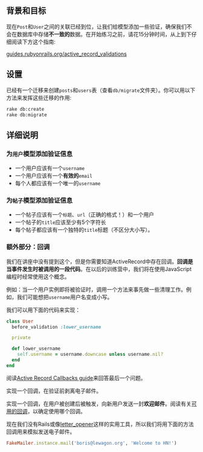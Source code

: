 ## 背景和目标

现在`Post`和`User`之间的关联已经到位，让我们给模型添加一些验证，确保我们不会在数据库中存储**不一致的**数据。在开始练习之前，请花15分钟时间，从上到下仔细阅读下方这个指南:

[guides.rubyonrails.org/active\_record\_validations](http://guides.rubyonrails.org/active_record_validations.html)

## 设置

已经有一个迁移来创建`posts`和`users`表（查看`db/migrate`文件夹）。你可以用以下方法来发挥这些迁移的作用:

```bash
rake db:create
rake db:migrate
```

## 详细说明

### 为`用户`模型添加验证信息

- 一个用户应该有一个`username`
- 一个用户应该有一个**有效的**`email`
- 每个人都应该有一个唯一的`username`

### 为`帖子`模型添加验证信息

- 一个帖子应该有一个`标题`、`url`（正确的格式！）和一个用户
- 一个帖子的`title`应该至少有5个字符长
- 每个帖子都应该有一个独特的`title`标题（不区分大小写）。

### 额外部分：回调

我们在讲座中没有提到这个，但是你需要知道ActiveRecord中存在回调。**回调是当事件发生时被调用的一段代码**。在以后的训练营中，我们将在使用JavaScript编程时经常使用这个概念。

例如：当一个用户实例即将被验证时，调用一个方法来事先做一些清理工作。例如，我们可能想把`username`用户名变成小写。

我们可以用下面的代码来实现：

```ruby
class User
  before_validation :lower_username

  private

  def lower_username
    self.username = username.downcase unless username.nil?
  end
end
```

阅读[Active Record Callbacks guide](http://guides.rubyonrails.org/active_record_callbacks.html)来回答最后一个问题。

实现一个回调，在验证前剥离电子邮件。

实现一个回调，在用户被创建后被触发，向新用户发送一封**欢迎邮件**。阅读有关[可用的回调](http://guides.rubyonrails.org/active_record_callbacks.html#available-callbacks)，以确定使用哪个回调。

现在我们没有Rails或像[letter_opener](https://github.com/ryanb/letter_opener)这样的实用工具，所以我们将用下面的方法回调用来模拟发送电子邮件。

```ruby
FakeMailer.instance.mail('boris@lewagon.org', 'Welcome to HN!')
```
